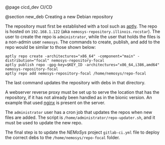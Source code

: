 @page cicd_dev CI/CD

@section new_deb Creating a new Debian repository

The repository must first be established with a tool such as 
[aptly](https://www.aptly.info/). The repo is hosted on `192.168.1.122` (aka `nemosys-repository.illinois.rocstar`). The user to create the repo is `administrator`, while the user that holds the files is a non-admin user `nemosys`. The commands to create, publish, and add to the repo would be similar to those shown below:

    aptly repo create -architectures="x86_64" -component="main" -distribution="focal" nemosys-repository-focal
    aptly publish repo -gpg-key=$KEY_ID -architectures="x86_64,i386,amd64" nemosys-repository-focal
    aptly repo add nemosys-repository-focal /home/nemosys/repo-focal

The last command updates the repository with debs in that directory.

A webserver reverse proxy must be set up to serve the location that has the repository, if it has not already been handled as in the bionic version. An example that used [nginx](https://www.nginx.com/) is present on the server.

The `administrator` user has a cron job that updates the repos when new files are added. The script is `/home/administrator/repo-updater.sh`, and it must be used to update the new repo.

The final step is to update the <em>NEMoSys</em> project `gitlab-ci.yml` file to deploy the correct debs to the `/home/nemosys/repo-focal` folder.